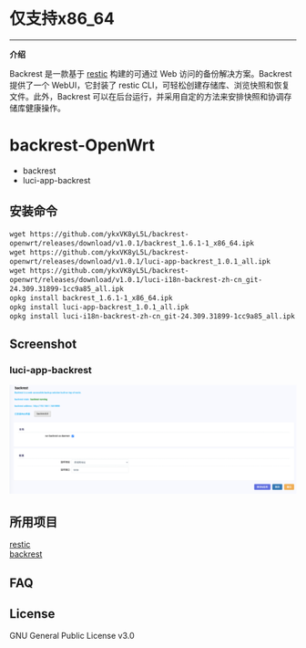 # 仅支持x86_64   

---

**介绍**

Backrest 是一款基于 [restic](https://restic.net/) 构建的可通过 Web 访问的备份解决方案。Backrest 提供了一个 WebUI，它封装了 restic CLI，可轻松创建存储库、浏览快照和恢复文件。此外，Backrest 可以在后台运行，并采用自定的方法来安排快照和协调存储库健康操作。

# backrest-OpenWrt

-   backrest
-   luci-app-backrest

## 安装命令
```
wget https://github.com/ykxVK8yL5L/backrest-openwrt/releases/download/v1.0.1/backrest_1.6.1-1_x86_64.ipk   
wget https://github.com/ykxVK8yL5L/backrest-openwrt/releases/download/v1.0.1/luci-app-backrest_1.0.1_all.ipk   
wget https://github.com/ykxVK8yL5L/backrest-openwrt/releases/download/v1.0.1/luci-i18n-backrest-zh-cn_git-24.309.31899-1cc9a85_all.ipk  
opkg install backrest_1.6.1-1_x86_64.ipk 
opkg install luci-app-backrest_1.0.1_all.ipk  
opkg install luci-i18n-backrest-zh-cn_git-24.309.31899-1cc9a85_all.ipk 
```

## Screenshot

### luci-app-backrest

![luci-app-backrest screenshot](assets/luci-screenshot.png)

## 所用项目
[restic](https://restic.net/)   
[backrest](https://github.com/garethgeorge/backrest)


## FAQ

## License

GNU General Public License v3.0
